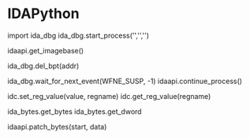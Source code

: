 # IDAPython

import ida_dbg
ida_dbg.start_process('','','')

idaapi.get_imagebase()

ida_dbg.del_bpt(addr)

ida_dbg.wait_for_next_event(WFNE_SUSP, -1)
idaapi.continue_process()

idc.set_reg_value(value, regname)
idc.get_reg_value(regname)

ida_bytes.get_bytes
ida_bytes.get_dword

idaapi.patch_bytes(start, data) 
